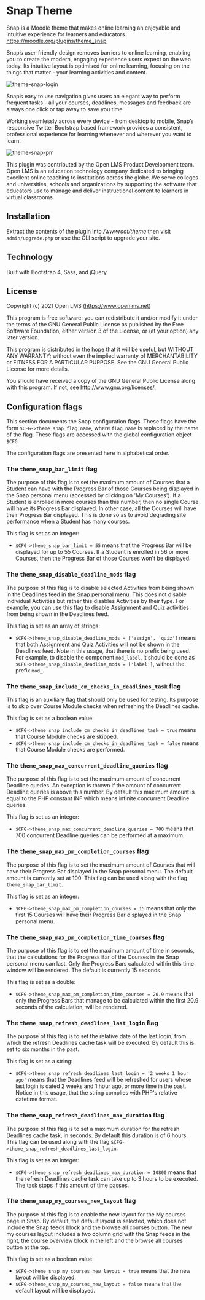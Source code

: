 # Snap Theme
Snap is a Moodle theme that makes online learning an enjoyable and intuitive experience for learners and educators. https://moodle.org/plugins/theme_snap

Snap’s user-friendly design removes barriers to online learning, enabling you to create the modern, engaging experience users expect on the web today. Its intuitive layout is optimised for online learning, focusing on the things that matter - your learning activities and content.

![theme-snap-login](https://moodle.org/pluginfile.php/50/local_plugins/plugin_description/1465/snap-signin.png)

Snap’s easy to use navigation gives users an elegant way to perform frequent tasks - all your courses, deadlines, messages and feedback are always one click or tap away to save you time.

Working seamlessly across every device - from desktop to mobile, Snap’s responsive Twitter Bootstrap based framework provides a consistent, professional experience for learning whenever and wherever you want to learn.

![theme-snap-pm](https://moodle.org/pluginfile.php/50/local_plugins/plugin_description/1465/snap-personalmenu.png)

This plugin was contributed by the Open LMS Product Development team. Open LMS is an education technology company
dedicated to bringing excellent online teaching to institutions across the globe.  We serve colleges and universities,
schools and organizations by supporting the software that educators use to manage and deliver instructional content to
learners in virtual classrooms.

## Installation
Extract the contents of the plugin into _/wwwroot/theme_ then visit `admin/upgrade.php` or use the CLI script to upgrade your site.

## Technology

Built with Bootstrap 4, Sass, and jQuery.

## License
Copyright (c) 2021 Open LMS (https://www.openlms.net)

This program is free software: you can redistribute it and/or modify it under
the terms of the GNU General Public License as published by the Free Software
Foundation, either version 3 of the License, or (at your option) any later
version.

This program is distributed in the hope that it will be useful, but WITHOUT ANY
WARRANTY; without even the implied warranty of MERCHANTABILITY or FITNESS FOR A
PARTICULAR PURPOSE.  See the GNU General Public License for more details.

You should have received a copy of the GNU General Public License along with
this program.  If not, see <http://www.gnu.org/licenses/>.

## Configuration flags

This section documents the Snap configuration flags. These flags have the form
`$CFG->theme_snap_flag_name`, where `flag_name` is replaced by the name
of the flag. These flags are accessed with the global configuration object
`$CFG`.

The configuration flags are presented here in alphabetical order.

### The `theme_snap_bar_limit` flag

The purpose of this flag is to set the maximum amount of Courses that a Student
can have with the Progress Bar of those Courses being displayed in the Snap
personal menu (accessed by clicking on 'My Courses'). If a Student is enrolled
in more courses than this number, then no single Course will have its Progress
Bar displayed. In other case, all the Courses will have their Progress Bar
displayed. This is done so as to avoid degrading site performance when a
Student has many courses.

This flag is set as an integer:

   - `$CFG->theme_snap_bar_limit = 55` means that the Progress Bar will be
   displayed for up to 55 Courses. If a Student is enrolled in 56 or more
   Courses, then the Progress Bar of those Courses won't be displayed.

### The `theme_snap_disable_deadline_mods` flag

The purpose of this flag is to disable selected Activities from being shown in
the Deadlines feed in the Snap personal menu. This does not disable individual
Activities but rather this disables Activities by their type. For example, you
can use this flag to disable Assignment and Quiz activities from being shown in
the Deadlines feed.

This flag is set as an array of strings:

   - `$CFG->theme_snap_disable_deadline_mods = ['assign', 'quiz']` means that
   both Assignment and Quiz Activities will not be shown in the Deadlines feed.
   Note in this usage, that there is no prefix being used. For example, to
   disable the component `mod_label`, it should be done as
   `$CFG->theme_snap_disable_deadline_mods = ['label']`, without the prefix
   `mod_`.

### The `theme_snap_include_cm_checks_in_deadlines_task` flag

This flag is an auxiliary flag that should only be used for testing. Its
purpose is to skip over Course Module checks when refreshing the Deadlines
cache.

This flag is set as a boolean value:

   - `$CFG->theme_snap_include_cm_checks_in_deadlines_task = true` means that
   Course Module checks are skipped.
   - `$CFG->theme_snap_include_cm_checks_in_deadlines_task = false` means that
   Course Module checks are performed.

### The `theme_snap_max_concurrent_deadline_queries` flag

The purpose of this flag is to set the maximum amount of concurrent Deadline
queries. An exception is thrown if the amount of concurrent Deadline queries
is above this number. By default this maximum amount is equal to the PHP
constant INF which means infinite concurrent Deadline queries.

This flag is set as an integer:

   - `$CFG->theme_snap_max_concurrent_deadline_queries = 700` means that 700
   concurrent Deadline queries can be performed at a maximum.

### The `theme_snap_max_pm_completion_courses` flag

The purpose of this flag is to set the maximum amount of Courses that will have
their Progress Bar displayed in the Snap personal menu. The default amount is
currently set at 100. This flag can be used along with the flag
`theme_snap_bar_limit`.

This flag is set as an integer:

   - `$CFG->theme_snap_max_pm_completion_courses = 15` means that only the
   first 15 Courses will have their Progress Bar displayed in the Snap personal
   menu.

### The `theme_snap_max_pm_completion_time_courses` flag

The purpose of this flag is to set the maximum amount of time in seconds, that
the calculations for the Progress Bar of the Courses in the Snap personal menu
can last. Only the Progress Bars calculated within this time window will be
rendered. The default is currently 15 seconds.

This flag is set as a double:

   - `$CFG->theme_snap_max_pm_completion_time_courses = 20.9` means that only
   the Progress Bars that manage to be calculated within the first 20.9 seconds
   of the calculation, will be rendered.

### The `theme_snap_refresh_deadlines_last_login` flag

The purpose of this flag is to set the relative date of the last login, from
which the refresh Deadlines cache task will be executed. By default this is set
to six months in the past.

This flag is set as a string:

   - `$CFG->theme_snap_refresh_deadlines_last_login = '2 weeks 1 hour ago'`
   means that the Deadlines feed will be refreshed for users whose last login
   is dated 2 weeks and 1 hour ago, or more time in the past. Notice in this
   usage, that the string complies with PHP's relative datetime format.

### The `theme_snap_refresh_deadlines_max_duration` flag

The purpose of this flag is to set a maximum duration for the refresh Deadlines
cache task, in seconds. By default this duration is of 6 hours. This flag can
be used along with the flag `$CFG->theme_snap_refresh_deadlines_last_login`.

This flag is set as an integer:

   - `$CFG->theme_snap_refresh_deadlines_max_duration = 10800` means that the
   refresh Deadlines cache task can take up to 3 hours to be executed. The task
   stops if this amount of time passes.

### The `theme_snap_my_courses_new_layout` flag

The purpose of this flag is to enable the new layout for the My courses page
in Snap. By default, the default layout is selected, which does not include
the Snap feeds block and the browse all courses button. The new my courses
layout includes a two column grid with the Snap feeds in the right, the 
course overview block in the left and the browse all courses button at the top.

This flag is set as a boolean value:

- `$CFG->theme_snap_my_courses_new_layout = true` means that
  the new layout will be displayed.
- `$CFG->theme_snap_my_courses_new_layout = false` means that
  the default layout will be displayed.
